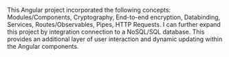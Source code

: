 This Angular project incorporated the following concepts:
  Modules/Components,
  Cryptography,
  End-to-end encryption,
  Databinding,
  Services,
  Routes/Observables,
  Pipes,
  HTTP Requests.
 I can further expand this project by integration connection to a NoSQL/SQL database. This provides an additional layer of user interaction and dynamic updating within the Angular components.
